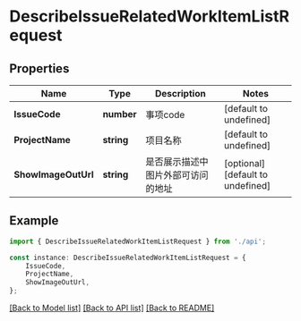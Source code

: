 # DescribeIssueRelatedWorkItemListRequest


## Properties

Name | Type | Description | Notes
------------ | ------------- | ------------- | -------------
**IssueCode** | **number** | 事项code | [default to undefined]
**ProjectName** | **string** | 项目名称 | [default to undefined]
**ShowImageOutUrl** | **string** | 是否展示描述中图片外部可访问的地址 | [optional] [default to undefined]

## Example

```typescript
import { DescribeIssueRelatedWorkItemListRequest } from './api';

const instance: DescribeIssueRelatedWorkItemListRequest = {
    IssueCode,
    ProjectName,
    ShowImageOutUrl,
};
```

[[Back to Model list]](../README.md#documentation-for-models) [[Back to API list]](../README.md#documentation-for-api-endpoints) [[Back to README]](../README.md)
